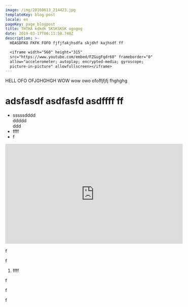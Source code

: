 ```yaml
---
image: /img/20160613_214423.jpg
templateKey: blog-post
locale: en
pageKey: page_blogpost
title: THTHA kdkdk SKSKSKSK ogogog
date: 2019-03-17T06:11:58.748Z
description: >-
  HEASDFKO FKFK FOFO fjfjfakjhsdfa skjdhf kajhsdf ff

  <iframe width="560" height="315"
  src="https://www.youtube.com/embed/FZGugFqdr60" frameborder="0"
  allow="accelerometer; autoplay; encrypted-media; gyroscope;
  picture-in-picture" allowfullscreen></iframe>
---
```

HELL OFO OFJGHGHGH WOW wow owo ofoffjfjfj fhghghg 

# adsfasdf asdfasfd asdffff ff

* sssssdddd\
  ddddd\
  ddd
* ffff
* f
<iframe width="560" height="315" src="https://www.youtube.com/embed/FZGugFqdr60" frameborder="0" allow="accelerometer; autoplay; encrypted-media; gyroscope; picture-in-picture" allowfullscreen></iframe>



f

f

1. ffff



f

f

f
